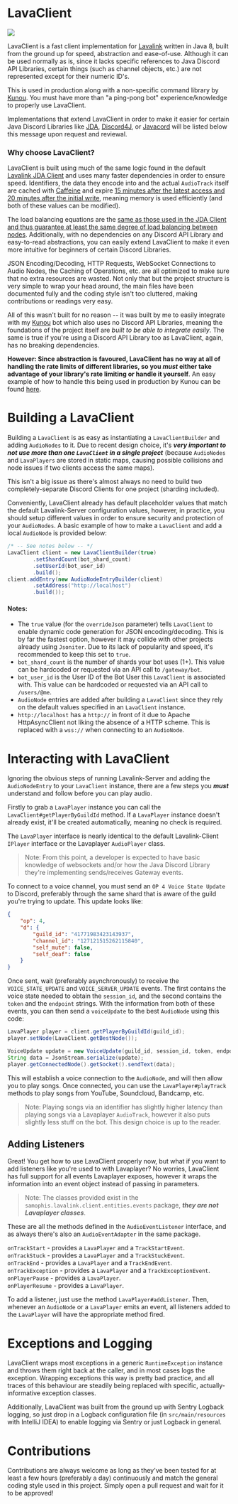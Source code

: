 # LavaClient
[![](https://jitpack.io/v/SamOphis/LavaClient.svg)](https://jitpack.io/#SamOphis/LavaClient)

LavaClient is a fast client implementation for [Lavalink](https://github.com/Frederikam/Lavalink) written in Java 8, built from the ground up for speed, abstraction and ease-of-use. Although it can be used normally as is, since it lacks specific references to Java Discord API Libraries, certain things (such as channel objects, etc.) are not represented except for their numeric ID's.

This is used in production along with a non-specific command library by [Kunou](https://github.com/SamOphis/Kunou). You must have more than "a ping-pong bot" experience/knowledge to properly use LavaClient.

Implementations that extend LavaClient in order to make it easier for certain Java Discord Libraries like [JDA](https://github.com/DV8FromTheWorld/JDA), [Discord4J](https://github.com/austinv11/Discord4J), or [Javacord](https://github.com/BtoBastian/Javacord]) will be listed below this message upon request and reviewal.

### Why choose LavaClient?

LavaClient is built using much of the same logic found in the default [Lavalink JDA Client](https://github.com/Frederikam/Lavalink/tree/master/LavalinkClient) and uses many faster dependencies in order to ensure speed. Identifiers, the data they encode into and the actual `AudioTrack` itself are cached with [Caffeine](https://github.com/ben-manes/caffeine) and expire [15 minutes after the latest access and 20 minutes after the initial write](https://github.com/SamOphis/LavaClient/blob/master/src/main/java/samophis/lavalink/client/entities/LavaClient.java#L26), meaning memory is used efficiently (and both of these values can be modified).

The load balancing equations are the [same as those used in the JDA Client and thus guarantee at least the same degree of load balancing between nodes](https://github.com/SamOphis/LavaClient/blob/master/src/main/java/samophis/lavalink/client/entities/internal/LoadBalancerImpl.java#L51). Additionally, with no dependencies on any Discord API Library and easy-to-read abstractions, you can easily extend LavaClient to make it even more intuitive for beginners of certain Discord Libraries.

JSON Encoding/Decoding, HTTP Requests, WebSocket Connections to Audio Nodes, the Caching of Operations, etc. are all optimized to make sure that no extra resources are wasted. Not only that but the project structure is very simple to wrap your head around, the main files have been documented fully and the coding style isn't too cluttered, making contributions or readings very easy.

All of this wasn't built for no reason -- it was built by me to easily integrate with my [Kunou](https://github.com/SamOphis/Kunou) bot which also uses no Discord API Libraries, meaning the foundations of the project itself are *built to be able to integrate easily*. The same is true if you're using a Discord API Library too as LavaClient, again, has no breaking dependencies.

**However: Since abstraction is favoured, LavaClient has no way at all of handling the rate limits of different libraries, so you *must* either take advantage of your library's rate limiting or handle it yourself**. An easy example of how to handle this being used in production by Kunou can be found [here](https://hastebin.com/yizimekeqo.java).

# Building a LavaClient

Building a `LavaClient` is as easy as instantiating a `LavaClientBuilder` and adding `AudioNodes` to it. Due to recent design choice, it's ***very important to not use more than one `LavaClient` in a single project*** (because `AudioNodes` and `LavaPlayers` are stored in static maps, causing possible collisions and node issues if two clients access the same maps).

This isn't a big issue as there's almost always no need to build two completely-separate Discord Clients for one project (sharding included).

Conveniently, LavaClient already has default placeholder values that match the default Lavalink-Server configuration values, however, in practice, you should setup different values in order to ensure security and protection of your `AudioNodes`. A basic example of how to make a `LavaClient` and add a local `AudioNode` is provided below:

```java
/* -- See notes below -- */
LavaClient client = new LavaClientBuilder(true)
        .setShardCount(bot_shard_count)
        .setUserId(bot_user_id)
        .build();
client.addEntry(new AudioNodeEntryBuilder(client)
        .setAddress("http://localhost")
        .build());
```

#### Notes:
- The `true` value (for the `overrideJson` parameter) tells `LavaClient` to enable dynamic code generation for JSON encoding/decoding. This is by far the fastest option, however it may collide with other projects already using `Jsoniter`. Due to its lack of popularity and speed, it's recommended to keep this set to `true`.
- `bot_shard_count` is the number of shards your bot uses (1+). This value can be hardcoded or requested via an API call to `/gateway/bot`.
- `bot_user_id` is the User ID of the Bot User this `LavaClient` is associated with. This value can be hardcoded or requested via an API call to `/users/@me`.
- `AudioNode` entries are added after building a `LavaClient` since they rely on the default values specified in an `LavaClient` instance.
- `http://localhost` has a `http://` in front of it due to Apache HttpAsyncClient not liking the absence of a HTTP scheme. This is replaced with a `wss://` when connecting to an `AudioNode`.

# Interacting with LavaClient

Ignoring the obvious steps of running Lavalink-Server and adding the `AudioNodeEntry` to your `LavaClient` instance, there are a few steps you ***must*** understand and follow before you can play audio.

Firstly to grab a `LavaPlayer` instance you can call the `LavaClient#getPlayerByGuildId` method. If a `LavaPlayer` instance doesn't already exist, it'll be created automatically, meaning no check is required.

The `LavaPlayer` interface is nearly identical to the default Lavalink-Client `IPlayer` interface or the Lavaplayer `AudioPlayer` class.

> Note: From this point, a developer is expected to have basic knowledge of websockets and/or how the Java Discord Library they're implementing sends/receives Gateway events.

To connect to a voice channel, you must send an `OP 4 Voice State Update` to Discord, preferably through the same shard that is aware of the guild you're trying to update. This update looks like:

```json
{
    "op": 4,
    "d": {
        "guild_id": "41771983423143937",
        "channel_id": "127121515262115840",
        "self_mute": false,
        "self_deaf": false
    }
}
```

Once sent, wait (preferably asynchronously) to receive the `VOICE_STATE_UPDATE` and `VOICE_SERVER_UPDATE` events. The first contains the voice state needed to obtain the `session_id`, and the second contains the `token` and the `endpoint` strings. With the information from both of these events, you can then send a `voiceUpdate` to the best `AudioNode` using this code:

```java
LavaPlayer player = client.getPlayerByGuildId(guild_id);
player.setNode(LavaClient.getBestNode());

VoiceUpdate update = new VoiceUpdate(guild_id, session_id, token, endpoint);
String data = JsonStream.serialize(update);
player.getConnectedNode().getSocket().sendText(data);
```

This will establish a voice connection to the `AudioNode`, and will then allow you to play songs. Once connected, you can use the `LavaPlayer#playTrack` methods to play songs from YouTube, Soundcloud, Bandcamp, etc.

> Note: Playing songs via an identifier has slightly higher latency than playing songs via a Lavaplayer `AudioTrack`, however it also puts slightly less stuff on the bot. This design choice is up to the reader.

## Adding Listeners

Great! You get how to use LavaClient properly now, but what if you want to add listeners like you're used to with Lavaplayer? No worries, LavaClient has full support for all events Lavaplayer exposes, however it wraps the information into an event object instead of passing in parameters.


> Note: The classes provided exist in the `samophis.lavalink.client.entities.events` package, ***they are not Lavaplayer classes***.

These are all the methods defined in the `AudioEventListener` interface, and as always there's also an `AudioEventAdapter` in the same package.

`onTrackStart` - provides a `LavaPlayer` and a `TrackStartEvent`.
<br>`onTrackStuck` - provides a `LavaPlayer` and a `TrackStuckEvent`.
<br>`onTrackEnd` - provides a `LavaPlayer` and a `TrackEndEvent`.
<br>`onTrackException` - provides a `LavaPlayer` and a `TrackExceptionEvent`.
<br>`onPlayerPause` - provides a `LavaPlayer`.
<br>`onPlayerResume` - provides a `LavaPlayer`.

To add a listener, just use the method `LavaPlayer#addListener`. Then, whenever an `AudioNode` or a `LavaPlayer` emits an event, all listeners added to the `LavaPlayer` will have the appropriate method fired.

# Exceptions and Logging

LavaClient wraps most exceptions in a generic `RuntimeException` instance and throws them right back at the caller, and in most cases logs the exception. Wrapping exceptions this way is pretty bad practice, and all traces of this behaviour are steadily being replaced with specific, actually-informative exception classes.

Additionally, LavaClient was built from the ground up with Sentry Logback logging, so just drop in a Logback configuration file (in `src/main/resources` with IntelliJ IDEA) to enable logging via Sentry or just Logback in general.

# Contributions

Contributions are always welcome as long as they've been tested for at least a few hours (preferably a day) continuously and match the general coding style used in this project. Simply open a pull request and wait for it to be approved!
